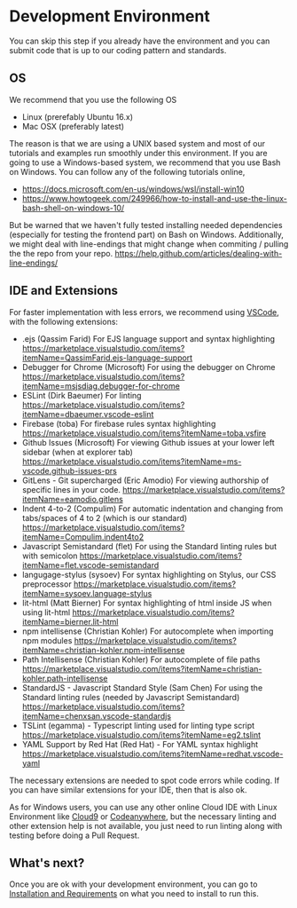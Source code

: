 # Development Environment

You can skip this step if you already have the environment and you can submit code that is up to our
coding pattern and standards.

## OS

We recommend that you use the following OS

- Linux (prerefably Ubuntu 16.x)
- Mac OSX (preferably latest)

The reason is that we are using a UNIX based system and most of our tutorials and examples
run smoothly under this environment. If you are going to use a Windows-based system,
we recommend that you use Bash on Windows. You can follow any of the following tutorials online,

- https://docs.microsoft.com/en-us/windows/wsl/install-win10
- https://www.howtogeek.com/249966/how-to-install-and-use-the-linux-bash-shell-on-windows-10/

But be warned that we haven't fully tested installing needed dependencies
(especially for testing the frontend part) on Bash on Windows. Additionally,
we might deal with line-endings that might change when commiting / pulling the the repo
from your repo. https://help.github.com/articles/dealing-with-line-endings/

## IDE and Extensions

For faster implementation with less errors, we recommend using [VSCode](https://code.visualstudio.com/), with the following extensions:
- .ejs (Qassim Farid) For EJS language support and syntax highlighting https://marketplace.visualstudio.com/items?itemName=QassimFarid.ejs-language-support
- Debugger for Chrome (Microsoft) For using the debugger on Chrome https://marketplace.visualstudio.com/items?itemName=msjsdiag.debugger-for-chrome
- ESLint (Dirk Baeumer) For linting https://marketplace.visualstudio.com/items?itemName=dbaeumer.vscode-eslint
- Firebase (toba) For firebase rules syntax highlighting https://marketplace.visualstudio.com/items?itemName=toba.vsfire
- Github Issues (Microsoft) For viewing Github issues at your lower left sidebar (when at explorer tab) https://marketplace.visualstudio.com/items?itemName=ms-vscode.github-issues-prs
- GitLens - Git supercharged (Eric Amodio) For viewing authorship of specific lines in your code. https://marketplace.visualstudio.com/items?itemName=eamodio.gitlens
- Indent 4-to-2 (Compulim) For automatic indentation and changing from tabs/spaces of 4 to 2 (which is our standard) https://marketplace.visualstudio.com/items?itemName=Compulim.indent4to2
- Javascript Semistandard (flet) For using the Standard linting rules but with semicolon https://marketplace.visualstudio.com/items?itemName=flet.vscode-semistandard
- langugage-stylus (sysoev) For syntax highlighting on Stylus, our CSS preprocessor https://marketplace.visualstudio.com/items?itemName=sysoev.language-stylus
- lit-html (Matt Bierner) For syntax highlighting of html inside JS when using lit-html https://marketplace.visualstudio.com/items?itemName=bierner.lit-html
- npm intellisense (Christian Kohler) For autocomplete when importing npm modules https://marketplace.visualstudio.com/items?itemName=christian-kohler.npm-intellisense
- Path Intellisense (Christian Kohler) For autocomplete of file paths https://marketplace.visualstudio.com/items?itemName=christian-kohler.path-intellisense
- StandardJS - Javascript Standard Style (Sam Chen) For using the Standard linting rules (needed by Javascript Semistandard) https://marketplace.visualstudio.com/items?itemName=chenxsan.vscode-standardjs
- TSLint (egamma) - Typescript linting used for linting type script https://marketplace.visualstudio.com/items?itemName=eg2.tslint
- YAML Support by Red Hat (Red Hat) - For YAML syntax highlight https://marketplace.visualstudio.com/items?itemName=redhat.vscode-yaml

The necessary extensions are needed to spot code errors while coding. If you can have similar extensions for your IDE, then that is also ok.

As for Windows users, you can use any other online Cloud IDE with Linux Environment like [Cloud9](https://c9.io) or [Codeanywhere](https://codeanywhere.com), but the necessary linting and other extension help is not available, you just need to run linting along with testing before doing a Pull Request.

## What's next?

Once you are ok with your development environment, you can go to [Installation and Requirements](Installation.md) on what you need to install to run this.